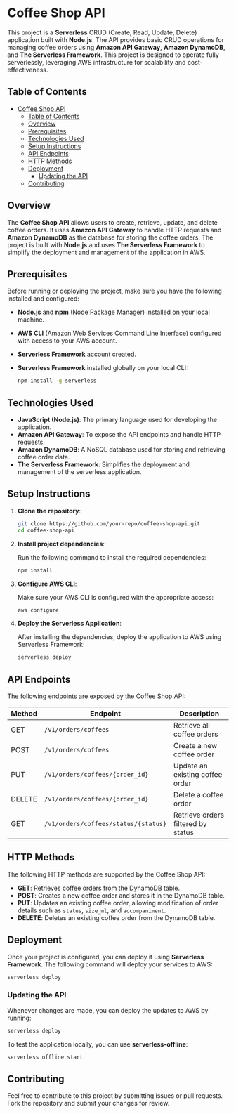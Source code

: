 # Coffee Shop API

This project is a **Serverless** CRUD (Create, Read, Update, Delete) application built with **Node.js**. The API provides basic CRUD operations for managing coffee orders using **Amazon API Gateway**, **Amazon DynamoDB**, and **The Serverless Framework**. This project is designed to operate fully serverlessly, leveraging AWS infrastructure for scalability and cost-effectiveness.

## Table of Contents
- [Coffee Shop API](#coffee-shop-api)
  - [Table of Contents](#table-of-contents)
  - [Overview](#overview)
  - [Prerequisites](#prerequisites)
  - [Technologies Used](#technologies-used)
  - [Setup Instructions](#setup-instructions)
  - [API Endpoints](#api-endpoints)
  - [HTTP Methods](#http-methods)
  - [Deployment](#deployment)
    - [Updating the API](#updating-the-api)
  - [Contributing](#contributing)

## Overview

The **Coffee Shop API** allows users to create, retrieve, update, and delete coffee orders. It uses **Amazon API Gateway** to handle HTTP requests and **Amazon DynamoDB** as the database for storing the coffee orders. The project is built with **Node.js** and uses **The Serverless Framework** to simplify the deployment and management of the application in AWS.

## Prerequisites

Before running or deploying the project, make sure you have the following installed and configured:

- **Node.js** and **npm** (Node Package Manager) installed on your local machine.
- **AWS CLI** (Amazon Web Services Command Line Interface) configured with access to your AWS account.
- **Serverless Framework** account created.
- **Serverless Framework** installed globally on your local CLI:

  ```bash
  npm install -g serverless
  ```

## Technologies Used

- **JavaScript (Node.js)**: The primary language used for developing the application.
- **Amazon API Gateway**: To expose the API endpoints and handle HTTP requests.
- **Amazon DynamoDB**: A NoSQL database used for storing and retrieving coffee order data.
- **The Serverless Framework**: Simplifies the deployment and management of the serverless application.

## Setup Instructions

1. **Clone the repository**:

   ```bash
   git clone https://github.com/your-repo/coffee-shop-api.git
   cd coffee-shop-api
   ```

2. **Install project dependencies**:

   Run the following command to install the required dependencies:

   ```bash
   npm install
   ```

3. **Configure AWS CLI**:

   Make sure your AWS CLI is configured with the appropriate access:

   ```bash
   aws configure
   ```

4. **Deploy the Serverless Application**:

   After installing the dependencies, deploy the application to AWS using Serverless Framework:

   ```bash
   serverless deploy
   ```

## API Endpoints

The following endpoints are exposed by the Coffee Shop API:

| Method | Endpoint                            | Description                             |
|--------|-------------------------------------|-----------------------------------------|
| GET    | `/v1/orders/coffees`                | Retrieve all coffee orders              |
| POST   | `/v1/orders/coffees`                | Create a new coffee order               |
| PUT    | `/v1/orders/coffees/{order_id}`     | Update an existing coffee order         |
| DELETE | `/v1/orders/coffees/{order_id}`     | Delete a coffee order                   |
| GET    | `/v1/orders/coffees/status/{status}`| Retrieve orders filtered by status      |

## HTTP Methods

The following HTTP methods are supported by the Coffee Shop API:

- **GET**: Retrieves coffee orders from the DynamoDB table.
- **POST**: Creates a new coffee order and stores it in the DynamoDB table.
- **PUT**: Updates an existing coffee order, allowing modification of order details such as `status`, `size_ml`, and `accompaniment`.
- **DELETE**: Deletes an existing coffee order from the DynamoDB table.

## Deployment

Once your project is configured, you can deploy it using **Serverless Framework**. The following command will deploy your services to AWS:

```bash
serverless deploy
```

### Updating the API

Whenever changes are made, you can deploy the updates to AWS by running:

```bash
serverless deploy
```

To test the application locally, you can use **serverless-offline**:

```bash
serverless offline start
```

## Contributing

Feel free to contribute to this project by submitting issues or pull requests. Fork the repository and submit your changes for review.

